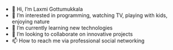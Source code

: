 - 👋 Hi, I’m Laxmi Gottumukkala
- 👀 I’m interested in programming, watching TV, playing with kids, enjoying nature
- 🌱 I’m currently learning new technologies
- 💞️ I’m looking to collaborate on innovative projects
- 📫 How to reach me via professional social networking

<!---
lgottum/lgottum is a ✨ special ✨ repository because its `README.md` (this file) appears on your GitHub profile.
You can click the Preview link to take a look at your changes.
--->

